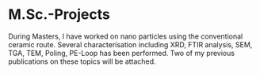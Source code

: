 # M.Sc.-Projects
During Masters, I have worked on nano particles using the conventional ceramic route. Several characterisation including XRD, FTIR analysis, SEM, TGA, TEM, Poling, PE-Loop has been performed. Two of my previous publications on these topics will be attached.
